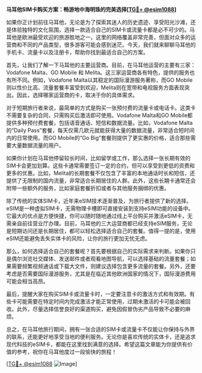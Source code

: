 **马耳他SIM卡购买方案：畅游地中海明珠的完美选择[[TG💪+ @esim1088](https://t.me/s/esim1088)]**

如果你正计划前往马耳他，无论是为了探索其迷人的历史遗迹、享受阳光沙滩，还是体验独特的文化氛围，选择一款适合自己的SIM卡或流量卡都是必不可少的。马耳他是欧洲最受欢迎的旅游胜地之一，这里的网络覆盖非常完善，但面对众多的运营商和不同的产品类型，很多游客可能会感到迷茫。今天，我们就来聊聊马耳他的手机卡、流量卡以及注册卡，帮助你找到最适合自己的方案。

首先，让我们了解一下马耳他的主要运营商。目前，在马耳他运营的主要有三家：Vodafone Malta、GO Mobile 和 Melita。这三家运营商各有特色，提供的服务也有所不同。例如，Vodafone Malta以其稳定的国际漫游服务著称，而GO Mobile则以性价比高、流量套餐丰富受到欢迎，Melita则在宽带和电视服务方面表现突出。因此，选择哪家运营商的卡，取决于你的具体需求。

对于短期旅行者来说，最简单的方式是购买一张预付费的流量卡或电话卡。这类卡不需要复杂的合同，只需购买后激活即可使用。Vodafone Malta和GO Mobile都提供多种预付费套餐，包括语音通话、短信和数据流量。比如，Vodafone Malta的“Daily Pass”套餐，每天仅需几欧元就能获得大量的数据流量，非常适合短时间内的日常使用。而GO Mobile的“Go Big”套餐则提供了更实惠的价格，适合那些需要大量数据流量的用户。

如果你计划在马耳他停留较长时间，比如留学或工作，那么选择一张长期有效的SIM卡会更加划算。这些卡通常需要签订一定的合约，但可以享受到更低的资费和更多的优惠。比如，Melita的长期套餐不仅包含了丰富的本地通话时长和短信，还提供了无限制的国内流量，非常适合长期居住的人群。此外，这些长期卡通常还会附带一些额外的服务，比如家庭套餐折扣或者与其他服务捆绑的优惠。

除了传统的实体SIM卡，近年来eSIM技术逐渐普及，为旅行者提供了新的选择。eSIM是一种虚拟SIM卡，无需物理卡槽即可直接安装到支持eSIM功能的设备中。它最大的优点是方便快捷，你可以随时随地通过线上平台购买并激活eSIM卡，无需亲自前往营业厅办理。目前，马耳他的三大运营商都已经支持eSIM服务，无论是短期访问还是长期居住，都可以轻松选择适合自己的套餐。值得一提的是，使用eSIM还能避免丢失实体卡的风险，让你的旅行更加无忧无虑。

那么，如何选择适合自己的套餐呢？首先要根据自己的实际需求来判断。如果你只是偶尔浏览社交媒体、发送邮件或者观看地图导航，可以选择基础的流量套餐；如果需要频繁视频通话或下载大文件，则建议选择包含更多流量的套餐。另外，还要考虑是否需要国际漫游服务，尤其是在临近其他欧洲国家的情况下，国际漫游费用可能会相当高昂。

最后，提醒大家在购买SIM卡或流量卡时，一定要注意卡的激活方式和有效期。有些卡可能需要在特定时间内完成激活才能正常使用，过期未激活的卡可能会被回收。此外，尽量选择信誉良好的渠道购买，避免因假冒伪劣产品导致不必要的麻烦。

总之，在马耳他旅行期间，拥有一张合适的SIM卡或流量卡不仅能让你保持与外界的联系，还能更好地享受当地的便利服务。无论你是喜欢传统的实体卡，还是追求现代科技的eSIM卡，都能在这里找到满意的选择。希望这篇文章能为你提供有价值的参考，祝你在马耳他度过一段愉快的旅程！

[[TG💪+ @esim1088](https://t.me/s/esim1088) ![Image](https://i.postimg.cc/4NQfJmqS/Snipaste-2025-05-13-00-14-12.png)]